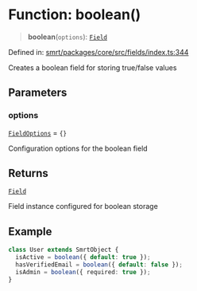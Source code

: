 # Function: boolean()

> **boolean**(`options`): [`Field`](../classes/Field.md)

Defined in: [smrt/packages/core/src/fields/index.ts:344](https://github.com/happyvertical/smrt/blob/3e10e04571f8229dee5c87ee2f9b9b06c6c49f12/packages/core/src/fields/index.ts#L344)

Creates a boolean field for storing true/false values

## Parameters

### options

[`FieldOptions`](../interfaces/FieldOptions.md) = `{}`

Configuration options for the boolean field

## Returns

[`Field`](../classes/Field.md)

Field instance configured for boolean storage

## Example

```typescript
class User extends SmrtObject {
  isActive = boolean({ default: true });
  hasVerifiedEmail = boolean({ default: false });
  isAdmin = boolean({ required: true });
}
```
